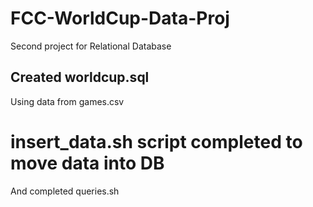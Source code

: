 # FCC-WorldCup-Data-Proj
Second project for Relational Database

## Created worldcup.sql
Using data from games.csv
# insert_data.sh script completed to move data into DB
And completed queries.sh
